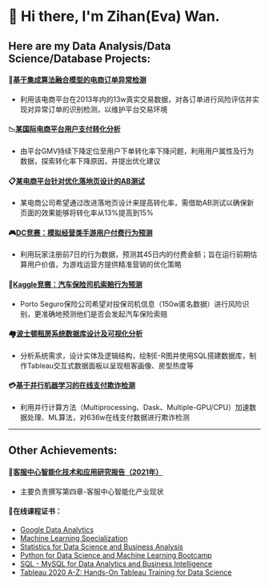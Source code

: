 # 👋 Hi there, I'm Zihan(Eva) Wan.   

## Here are my Data Analysis/Data Science/Database Projects:

#### :convenience_store:[基于集成算法融合模型的电商订单异常检测](https://github.com/ZihanWan97/Data-Analysis-Projects/tree/main/%E5%9F%BA%E4%BA%8E%E9%9B%86%E6%88%90%E7%AE%97%E6%B3%95%E8%9E%8D%E5%90%88%E6%A8%A1%E5%9E%8B%E7%9A%84%E5%9B%BD%E7%BE%8E%E7%94%B5%E5%95%86%E8%AE%A2%E5%8D%95%E5%BC%82%E5%B8%B8%E6%A3%80%E6%B5%8B)
- 利用该电商平台在2013年内的13w真实交易数据，对各订单进行风险评估并实现对异常订单的识别检测，以维护平台交易环境
#### 	:chart_with_downwards_trend:[某国际电商平台用户支付转化分析](https://github.com/ZihanWan97/Data-Analysis-Projects/tree/main/%E6%9F%90%E5%9B%BD%E9%99%85%E7%94%B5%E5%95%86%E5%B9%B3%E5%8F%B0%E7%94%A8%E6%88%B7%E6%94%AF%E4%BB%98%E8%BD%AC%E5%8C%96%E5%88%86%E6%9E%90)
- 由平台GMV持续下降定位至用户下单转化率下降问题，利用用户属性及行为数据，探索转化率下降原因，并提出优化建议
#### :clipboard:[某电商平台针对优化落地页设计的AB测试](https://github.com/ZihanWan97/Data-Analysis-Projects/tree/main/%E6%9F%90%E7%94%B5%E5%95%86%E5%B9%B3%E5%8F%B0%E9%92%88%E5%AF%B9%E4%BC%98%E5%8C%96%E8%90%BD%E5%9C%B0%E9%A1%B5%E8%AE%BE%E8%AE%A1%E7%9A%84AB%E6%B5%8B%E8%AF%95)
- 某电商公司希望通过改进落地页设计来提高转化率，需借助AB测试以确保新页面的效果能够将转化率从13%提高到15%
#### :video_game:[DC竞赛：模拟经营类手游用户付费行为预测](https://github.com/ZihanWan97/Data-Analysis-Projects/tree/main/DC%E7%AB%9E%E8%B5%9B%EF%BC%9A%E6%A8%A1%E6%8B%9F%E7%BB%8F%E8%90%A5%E7%B1%BB%E6%89%8B%E6%B8%B8%E7%94%A8%E6%88%B7%E4%BB%98%E8%B4%B9%E8%A1%8C%E4%B8%BA%E9%A2%84%E6%B5%8B)  
- 利用玩家注册前7日的行为数据，预测其45日内的付费金额；旨在运行前期估算用户价值，为游戏运营方提供精准营销的优化策略
#### :car:[Kaggle竞赛：汽车保险司机索赔行为预测](https://github.com/ZihanWan97/Data-Analysis-Projects/tree/main/Kaggle%E7%AB%9E%E8%B5%9B%EF%BC%9A%E6%B1%BD%E8%BD%A6%E4%BF%9D%E9%99%A9%E5%8F%B8%E6%9C%BA%E7%B4%A2%E8%B5%94%E8%A1%8C%E4%B8%BA%E9%A2%84%E6%B5%8B)
- Porto Seguro保险公司希望对投保司机信息（150w匿名数据）进行风险识别，更准确地预测他们是否会发起汽车保险索赔
#### :houses:[波士顿租房系统数据库设计及可视化分析](https://github.com/ZihanWan97/Northeastern-University-Course-Projects/tree/main/DAMG6210%20Data%20Management%20and%20Database%20Design/Final-Project)
- 分析系统需求，设计实体及逻辑结构，绘制E-R图并使用SQL搭建数据库，制作Tableau交互式数据面板以呈现租客画像、房型热度等
#### :credit_card:[基于并行机器学习的在线支付欺诈检测](https://github.com/ZihanWan97/Northeastern-University-Course-Projects/tree/main/CSYE7105%20High%20Performance%20Parallel%20Machine%20Learning%20and%20AI/Final-Project)
- 利用并行计算方法（Multiprocessing、Dask、Multiple-GPU/CPU）加速数据处理、ML算法，对636w在线支付数据进行欺诈检测
-----------------------------
## Other Achievements:
#### :blue_book:[客服中心智能化技术和应用研究报告（2021年）](http://www.caict.ac.cn/kxyj/qwfb/ztbg/202201/t20220114_395564.htm)
- 主要负责撰写第四章-客服中心智能化产业现状
#### :page_facing_up:在线课程证书：
- [Google Data Analytics](https://www.coursera.org/account/accomplishments/specialization/certificate/4L7T7X6MDNTF)
- [Machine Learning Specialization](https://www.coursera.org/account/accomplishments/specialization/certificate/A28LEUQUVJSN)
- [Statistics for Data Science and Business Analysis](https://www.udemy.com/certificate/UC-668a3841-bfd4-47cc-8e8d-c6691e939f02/)
- [Python for Data Science and Machine Learning Bootcamp](https://www.udemy.com/certificate/UC-3a13dd19-6ed5-4a24-87a0-66756ce4dc89/)
- [SQL - MySQL for Data Analytics and Business Intelligence](https://www.udemy.com/certificate/UC-f45692c5-8ea2-44fa-a523-34650bf4d790/)
- [Tableau 2020 A-Z: Hands-On Tableau Training for Data Science](https://www.udemy.com/certificate/UC-0e55b964-b56c-47de-b5a2-4e30bba30be5/)
